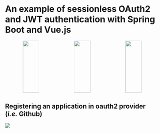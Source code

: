 # An example of sessionless OAuth2 and JWT authentication with Spring Boot and Vue.js

<p align="center">
  <img target="_blank" src="https://i.imgur.com/yaYsKa5.png" height="170" width="32.5%" ></img>
  <img target="_blank" src="https://i.imgur.com/19MDcag.png" height="170" width="32.5%" ></img>
  <img target="_blank" src="https://i.imgur.com/sIywCWV.png" height="170" width="32.5%" ></img>
</p>

## Registering an application in oauth2 provider (*i.e.* Github)

<img target="_blank" src="https://i.imgur.com/t16DTuy.png"></img>
